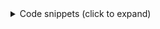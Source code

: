 <details>
<summary>Code snippets (click to expand)</summary>
<br/>This is a collapsible section containing collapsible code snippets!
<br/><br/>

<details>
<summary><i>Hola Mundo</i> in C</summary>

<!-- An empty line needs to sepparate the 'summary' HTML tags with the code section -->
```c
#include <stdio.h>

int main(void) {
    printf("Hola Mundo!\n");
    return 0;
}
```
</details>

<details>
<summary><i>Hola Mundo</i> in C++</summary>

<!-- An empty line needs to sepparate the 'summary' HTML tags with the code section -->
```c++
#include <iostream>

int main(void) {
    std::cout << "Hola Mundo!\n";
    return 0;
}
```
</details>

<details>
<summary><i>Hola Mundo</i> in C#</summary>

<!-- An empty line needs to sepparate the 'summary' HTML tags with the code section -->
```C#
Console.WriteLine("Hola Mundo!");
```
</details>
</details>